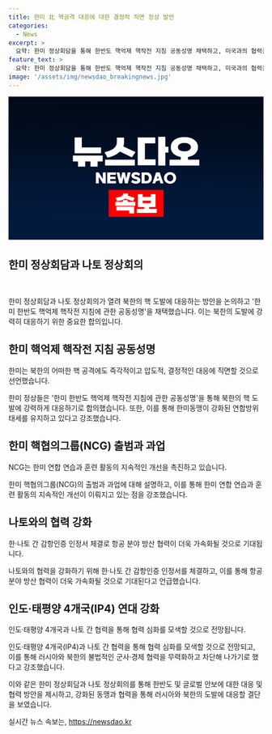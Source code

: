 ```yaml
---
title: 한미 北 핵공격 대응에 대한 결정적 직면 정상 발언
categories:
  - News
excerpt: >
  요약: 한미 정상회담을 통해 한반도 핵억제 핵작전 지침 공동성명 채택하고, 미국과의 협력을 강조하며, 나토와의 협력을 강화했다. 또한, 윤 대통령은 나토와의 감항인증 인정서를 체결하고, IP4 4개국과 나토와의 협력을 강화했다. 또한, 우크라이나 대통령과의 만남을 통해 우크라이나에 대한 안보 지원을 약속하고, 나토와의 협력을 강화했다.
feature_text: >
  요약: 한미 정상회담을 통해 한반도 핵억제 핵작전 지침 공동성명 채택하고, 미국과의 협력을 강조하며, 나토와의 협력을 강화했다. 또한, 윤 대통령은 나토와의 감항인증 인정서를 체결하고, IP4 4개국과 나토와의 협력을 강화했다. 또한, 우크라이나 대통령과의 만남을 통해 우크라이나에 대한 안보 지원을 약속하고, 나토와의 협력을 강화했다.
image: '/assets/img/newsdao_breakingnews.jpg'
---
```


<p><img src="/assets/img/newsdao_breakingnews.jpg" alt="ranknews 속보" /></p>

<h2 data-ke-size="size26">한미 정상회담과 나토 정상회의</h2>

<p data-ke-size="size16">&nbsp;</p>

<p>한미 정상회담과 나토 정상회의가 열려 북한의 핵 도발에 대응하는 방안을 논의하고 '한미 한반도 핵억제 핵작전 지침에 관한 공동성명'을 채택했습니다. 이는 북한의 도발에 강력히 대응하기 위한 중요한 합의입니다.</p>

<h2 data-ke-size="size26">한미 핵억제 핵작전 지침 공동성명</h2>

<p data-ke-size="size16">한미는 북한의 어떠한 핵 공격에도 즉각적이고 압도적, 결정적인 대응에 직면할 것으로 선언했습니다.</p>

<p>한미 정상들은 '한미 한반도 핵억제 핵작전 지침에 관한 공동성명'을 통해 북한의 핵 도발에 강력하게 대응하기로 합의했습니다. 또한, 이를 통해 한미동맹이 강화된 연합방위태세를 유지하고 있다고 강조했습니다.</p>

<h2 data-ke-size="size26">한미 핵협의그룹(NCG) 출범과 과업</h2>

<p data-ke-size="size16">NCG는 한미 연합 연습과 훈련 활동의 지속적인 개선을 촉진하고 있습니다.</p>

<p>한미 핵협의그룹(NCG)의 출범과 과업에 대해 설명하고, 이를 통해 한미 연합 연습과 훈련 활동의 지속적인 개선이 이뤄지고 있는 점을 강조했습니다.</p>

<h2 data-ke-size="size26">나토와의 협력 강화</h2>

<p data-ke-size="size16">한·나토 간 감항인증 인정서 체결로 항공 분야 방산 협력이 더욱 가속화될 것으로 기대됩니다.</p>

<p>나토와의 협력을 강화하기 위해 한·나토 간 감항인증 인정서를 체결하고, 이를 통해 항공 분야 방산 협력이 더욱 가속화될 것으로 기대된다고 언급했습니다.</p>

<h2 data-ke-size="size26">인도·태평양 4개국(IP4) 연대 강화</h2>

<p data-ke-size="size16">인도·태평양 4개국과 나토 간 협력을 통해 협력 심화를 모색할 것으로 전망됩니다.</p>

<p>인도·태평양 4개국(IP4)과 나토 간 협력을 통해 협력 심화를 모색할 것으로 전망되고, 이를 통해 러시아와 북한의 불법적인 군사·경제 협력을 무력화하고 차단해 나가기로 했다고 강조했습니다.</p>

<p>이와 같은 한미 정상회담과 나토 정상회의를 통해 한반도 및 글로벌 안보에 대한 대응 및 협력 방안을 제시하고, 강화된 동맹과 협력을 통해 러시아와 북한의 도발에 대응할 결단을 보였습니다.</p>
실시간 뉴스 속보는, <a href="https://newsdao.kr" rel="dofollow">https://newsdao.kr</a>


